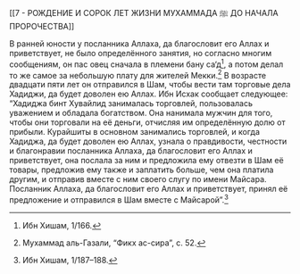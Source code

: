 [[7 - РОЖДЕНИЕ И СОРОК ЛЕТ ЖИЗНИ МУХАММАДА ﷺ ДО НАЧАЛА ПРОРОЧЕСТВА]]

В ранней юности у посланника Аллаха, да благословит его Аллах и приветствует, не было определённого занятия, но согласно многим сообщениям, он пас овец сначала в племени бану са‘д[^1], а потом делал то же самое за небольшую плату для жителей Мекки.[^2] В возрасте двадцати пяти лет он отправился в Шам, чтобы вести там торговые дела Хадиджи, да будет доволен ею Аллах. Ибн Исхак сообщает следующее: “Хадиджа бинт Хувайлид занималась торговлей, пользовалась уважением и обладала богатством. Она нанимала мужчин для того, чтобы они торговали на её деньги, отчисляя им определённую долю от прибыли. Курайшиты в основном занимались торговлей, и когда Хадиджа, да будет доволен ею Аллах, узнала о правдивости, честности и благонравии посланника Аллаха, да благословит его Аллах и приветствует, она послала за ним и предложила ему отвезти в Шам её товары, предложив ему также и заплатить больше, чем она платила другим, и отправив вместе с ним своего слугу по имени Майсара. Посланник Аллаха, да благословит его Аллах и приветствует, принял её предложение и отправился в Шам вместе с Майсарой”.[^3]

[^1]: Ибн Хишам, 1/166.

[^2]: Мухаммад аль-Газали, “Фикх ас-сира”, с. 52.

[^3]: Ибн Хишам, 1/187–188.


